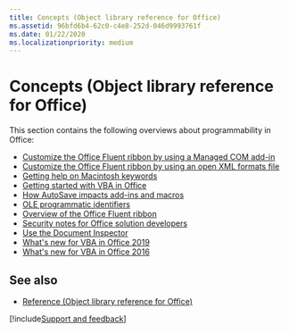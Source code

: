 ```yaml
---
title: Concepts (Object library reference for Office)
ms.assetid: 96bfd6b4-62c0-c4e8-252d-046d9993761f
ms.date: 01/22/2020
ms.localizationpriority: medium
---
```



# Concepts (Object library reference for Office)

This section contains the following overviews about programmability in Office:

- [Customize the Office Fluent ribbon by using a Managed COM add-in](customize-the-office-fluent-ribbon-by-using-a-managed-com-add-in.md)
- [Customize the Office Fluent ribbon by using an open XML formats file](customize-the-office-fluent-ribbon-by-using-an-open-xml-formats-file.md)
- [Getting help on Macintosh keywords](getting-help-on-macintosh-keywords-office.md)
- [Getting started with VBA in Office](getting-started-with-vba-in-office.md)
- [How AutoSave impacts add-ins and macros](how-autosave-impacts-addins-and-macros.md)
- [OLE programmatic identifiers](ole-programmatic-identifiers-office.md)
- [Overview of the Office Fluent ribbon](overview-of-the-office-fluent-ribbon.md)
- [Security notes for Office solution developers](security-notes-for-microsoft-office-solution-developers.md)
- [Use the Document Inspector](using-the-document-inspector.md)
- [What's new for VBA in Office 2019](what-s-new-for-vba-in-office-2019.md)
- [What's new for VBA in Office 2016](what-s-new-for-vba-in-office-2016.md)

## See also

- [Reference (Object library reference for Office)](../../api/overview/library-reference/reference-object-library-reference-for-office.md)

[!include[Support and feedback](~/includes/feedback-boilerplate.md)]
